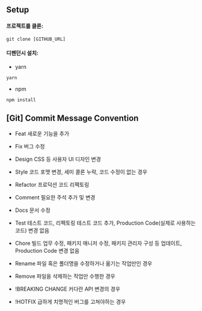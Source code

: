 
## Setup
   #### 프로젝트를 클론:
```
git clone [GITHUB_URL]
```
   #### 디펜던시 설치:
- yarn 
```
yarn
```
- npm
```
npm install
```
  


## [Git] Commit Message Convention

- Feat	새로운 기능을 추가

- Fix	버그 수정

- Design	CSS 등 사용자 UI 디자인 변경

- Style	코드 포맷 변경, 세미 콜론 누락, 코드 수정이 없는 경우

- Refactor	프로덕션 코드 리팩토링

- Comment	필요한 주석 추가 및 변경

- Docs	문서 수정

- Test	테스트 코드, 리펙토링 테스트 코드 추가, Production Code(실제로 사용하는 코드) 변경 없음

- Chore	빌드 업무 수정, 패키지 매니저 수정, 패키지 관리자 구성 등 업데이트, Production Code 변경 없음

- Rename	파일 혹은 폴더명을 수정하거나 옮기는 작업만인 경우

- Remove	파일을 삭제하는 작업만 수행한 경우

- !BREAKING CHANGE	커다란 API 변경의 경우

- !HOTFIX	급하게 치명적인 버그를 고쳐야하는 경우

